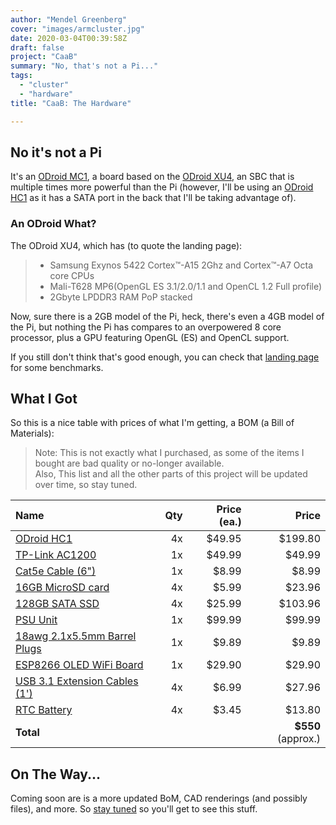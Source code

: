 ```yaml
---
author: "Mendel Greenberg"
cover: "images/armcluster.jpg"
date: 2020-03-04T00:39:58Z
draft: false
project: "CaaB"
summary: "No, that's not a Pi..."
tags: 
  - "cluster"
  - "hardware"
title: "CaaB: The Hardware"

---
```

## No it's not a Pi

It's an [ODroid MC1](https://www.hardkernel.com/shop/odroid-mc1-my-cluster-one-with-32-cpu-cores-and-8gb-dram/), 
a board based on the [ODroid XU4](https://www.hardkernel.com/shop/odroid-xu4-special-price/), 
an SBC that is multiple times more powerful than the Pi (however, I'll be using an [ODroid HC1](https://www.hardkernel.com/shop/odroid-hc1-home-cloud-one/) as it has a SATA port in the back that I'll be taking advantage of).


### An ODroid What?

The ODroid XU4, which has (to quote the landing page):

> * Samsung Exynos 5422 Cortex™-A15 2Ghz and Cortex™-A7 Octa core CPUs
> * Mali-T628 MP6(OpenGL ES 3.1/2.0/1.1 and OpenCL 1.2 Full profile)
> * 2Gbyte LPDDR3 RAM PoP stacked

Now, sure there is a 2GB model of the Pi, heck, there's even a 4GB model of the Pi, but nothing the Pi has compares to an overpowered 8 core processor, plus a GPU featuring OpenGL (ES) and OpenCL support.

If you still don't think that's good enough, you can check that [landing page](https://www.hardkernel.com/shop/odroid-xu4-special-price/) for some benchmarks.

## What I Got

So this is a nice table with prices of what I'm getting, a BOM (a Bill of Materials):

> Note: This is not exactly what I purchased, as some of the items I bought are bad quality or no-longer available.  
> Also, This list and all the other parts of this project will be updated over time, so stay tuned.

| Name | Qty | Price (ea.) | Price |
| :--- | --: | ----------: | ----: |
| [ODroid HC1](https://ameridroid.com/products/odroid-hc1) | 4x | $49.95 | $199.80 |
| [TP-Link AC1200](https://www.amazon.com/dp/B07N1L5HX1) | 1x | $49.99 | $49.99 |
| [Cat5e Cable (6")](https://www.amazon.com/dp/B01I5PXEKE) | 1x | $8.99 | $8.99 |
| [16GB MicroSD card](https://www.amazon.com/dp/B073K14CVB/) | 4x | $5.99 | $23.96 |
| [128GB SATA SSD](https://www.amazon.com/dp/B01FYD9SKU) | 4x | $25.99 | $103.96 |
| [PSU Unit](https://www.newegg.com/p/N82E16817151230) | 1x | $99.99 | $99.99 |
| [18awg 2.1x5.5mm Barrel Plugs](https://www.amazon.com/dp/B072BXB2Y8) | 1x | $9.89 | $9.89 |
| [ESP8266 OLED WiFi Board](https://www.amazon.com/dp/B06XZJQ7LV/) | 1x | $29.90 | $29.90 |
| [USB 3.1 Extension Cables (1')](https://www.amazon.com/dp/B01M1JZZV7/) | 4x | $6.99 | $27.96 |
| [RTC Battery](https://ameridroid.com/products/rtc-battery) | 4x | $3.45 | $13.80 |
| **Total** | | | **$550** (approx.) |

## On The Way...

Coming soon are is a more updated BoM, CAD renderings (and possibly files), and more.
So [stay tuned](/index.xml) so you'll get to see this stuff.

